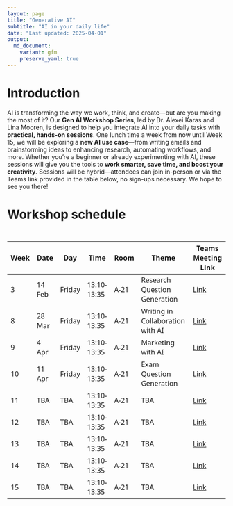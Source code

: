 ```yaml
---
layout: page
title: "Generative AI"
subtitle: "AI in your daily life"
date: "Last updated: 2025-04-01"
output:
  md_document:
    variant: gfm
    preserve_yaml: true
---
```


# Introduction

AI is transforming the way we work, think, and create—but are you making
the most of it? Our **Gen AI Workshop Series**, led by Dr. Alexei Karas
and Lina Mooren, is designed to help you integrate AI into your daily
tasks with **practical, hands-on sessions**. One lunch time a week from
now until Week 15, we will be exploring a **new AI use case**—from
writing emails and brainstorming ideas to enhancing research, automating
workflows, and more. Whether you’re a beginner or already experimenting
with AI, these sessions will give you the tools to **work smarter, save
time, and boost your creativity**. Sessions will be hybrid—attendees can
join in-person or via the Teams link provided in the table below, no
sign-ups necessary. We hope to see you there!

# Workshop schedule

<div id="blkzzhvvxy" style="padding-left:0px;padding-right:0px;padding-top:10px;padding-bottom:10px;overflow-x:auto;overflow-y:auto;width:auto;height:auto;">
<style>#blkzzhvvxy table {
  font-family: system-ui, 'Segoe UI', Roboto, Helvetica, Arial, sans-serif, 'Apple Color Emoji', 'Segoe UI Emoji', 'Segoe UI Symbol', 'Noto Color Emoji';
  -webkit-font-smoothing: antialiased;
  -moz-osx-font-smoothing: grayscale;
}
&#10;#blkzzhvvxy thead, #blkzzhvvxy tbody, #blkzzhvvxy tfoot, #blkzzhvvxy tr, #blkzzhvvxy td, #blkzzhvvxy th {
  border-style: none;
}
&#10;#blkzzhvvxy p {
  margin: 0;
  padding: 0;
}
&#10;#blkzzhvvxy .gt_table {
  display: table;
  border-collapse: collapse;
  line-height: normal;
  margin-left: auto;
  margin-right: auto;
  color: #333333;
  font-size: 16px;
  font-weight: normal;
  font-style: normal;
  background-color: #FFFFFF;
  width: auto;
  border-top-style: solid;
  border-top-width: 2px;
  border-top-color: #A8A8A8;
  border-right-style: none;
  border-right-width: 2px;
  border-right-color: #D3D3D3;
  border-bottom-style: solid;
  border-bottom-width: 2px;
  border-bottom-color: #A8A8A8;
  border-left-style: none;
  border-left-width: 2px;
  border-left-color: #D3D3D3;
}
&#10;#blkzzhvvxy .gt_caption {
  padding-top: 4px;
  padding-bottom: 4px;
}
&#10;#blkzzhvvxy .gt_title {
  color: #333333;
  font-size: 125%;
  font-weight: initial;
  padding-top: 4px;
  padding-bottom: 4px;
  padding-left: 5px;
  padding-right: 5px;
  border-bottom-color: #FFFFFF;
  border-bottom-width: 0;
}
&#10;#blkzzhvvxy .gt_subtitle {
  color: #333333;
  font-size: 85%;
  font-weight: initial;
  padding-top: 3px;
  padding-bottom: 5px;
  padding-left: 5px;
  padding-right: 5px;
  border-top-color: #FFFFFF;
  border-top-width: 0;
}
&#10;#blkzzhvvxy .gt_heading {
  background-color: #FFFFFF;
  text-align: center;
  border-bottom-color: #FFFFFF;
  border-left-style: none;
  border-left-width: 1px;
  border-left-color: #D3D3D3;
  border-right-style: none;
  border-right-width: 1px;
  border-right-color: #D3D3D3;
}
&#10;#blkzzhvvxy .gt_bottom_border {
  border-bottom-style: solid;
  border-bottom-width: 2px;
  border-bottom-color: #D3D3D3;
}
&#10;#blkzzhvvxy .gt_col_headings {
  border-top-style: solid;
  border-top-width: 2px;
  border-top-color: #D3D3D3;
  border-bottom-style: solid;
  border-bottom-width: 2px;
  border-bottom-color: #D3D3D3;
  border-left-style: none;
  border-left-width: 1px;
  border-left-color: #D3D3D3;
  border-right-style: none;
  border-right-width: 1px;
  border-right-color: #D3D3D3;
}
&#10;#blkzzhvvxy .gt_col_heading {
  color: #333333;
  background-color: #FFFFFF;
  font-size: 100%;
  font-weight: normal;
  text-transform: inherit;
  border-left-style: none;
  border-left-width: 1px;
  border-left-color: #D3D3D3;
  border-right-style: none;
  border-right-width: 1px;
  border-right-color: #D3D3D3;
  vertical-align: bottom;
  padding-top: 5px;
  padding-bottom: 6px;
  padding-left: 5px;
  padding-right: 5px;
  overflow-x: hidden;
}
&#10;#blkzzhvvxy .gt_column_spanner_outer {
  color: #333333;
  background-color: #FFFFFF;
  font-size: 100%;
  font-weight: normal;
  text-transform: inherit;
  padding-top: 0;
  padding-bottom: 0;
  padding-left: 4px;
  padding-right: 4px;
}
&#10;#blkzzhvvxy .gt_column_spanner_outer:first-child {
  padding-left: 0;
}
&#10;#blkzzhvvxy .gt_column_spanner_outer:last-child {
  padding-right: 0;
}
&#10;#blkzzhvvxy .gt_column_spanner {
  border-bottom-style: solid;
  border-bottom-width: 2px;
  border-bottom-color: #D3D3D3;
  vertical-align: bottom;
  padding-top: 5px;
  padding-bottom: 5px;
  overflow-x: hidden;
  display: inline-block;
  width: 100%;
}
&#10;#blkzzhvvxy .gt_spanner_row {
  border-bottom-style: hidden;
}
&#10;#blkzzhvvxy .gt_group_heading {
  padding-top: 8px;
  padding-bottom: 8px;
  padding-left: 5px;
  padding-right: 5px;
  color: #333333;
  background-color: #FFFFFF;
  font-size: 100%;
  font-weight: initial;
  text-transform: inherit;
  border-top-style: solid;
  border-top-width: 2px;
  border-top-color: #D3D3D3;
  border-bottom-style: solid;
  border-bottom-width: 2px;
  border-bottom-color: #D3D3D3;
  border-left-style: none;
  border-left-width: 1px;
  border-left-color: #D3D3D3;
  border-right-style: none;
  border-right-width: 1px;
  border-right-color: #D3D3D3;
  vertical-align: middle;
  text-align: left;
}
&#10;#blkzzhvvxy .gt_empty_group_heading {
  padding: 0.5px;
  color: #333333;
  background-color: #FFFFFF;
  font-size: 100%;
  font-weight: initial;
  border-top-style: solid;
  border-top-width: 2px;
  border-top-color: #D3D3D3;
  border-bottom-style: solid;
  border-bottom-width: 2px;
  border-bottom-color: #D3D3D3;
  vertical-align: middle;
}
&#10;#blkzzhvvxy .gt_from_md > :first-child {
  margin-top: 0;
}
&#10;#blkzzhvvxy .gt_from_md > :last-child {
  margin-bottom: 0;
}
&#10;#blkzzhvvxy .gt_row {
  padding-top: 8px;
  padding-bottom: 8px;
  padding-left: 5px;
  padding-right: 5px;
  margin: 10px;
  border-top-style: solid;
  border-top-width: 1px;
  border-top-color: #D3D3D3;
  border-left-style: none;
  border-left-width: 1px;
  border-left-color: #D3D3D3;
  border-right-style: none;
  border-right-width: 1px;
  border-right-color: #D3D3D3;
  vertical-align: middle;
  overflow-x: hidden;
}
&#10;#blkzzhvvxy .gt_stub {
  color: #333333;
  background-color: #FFFFFF;
  font-size: 100%;
  font-weight: initial;
  text-transform: inherit;
  border-right-style: solid;
  border-right-width: 2px;
  border-right-color: #D3D3D3;
  padding-left: 5px;
  padding-right: 5px;
}
&#10;#blkzzhvvxy .gt_stub_row_group {
  color: #333333;
  background-color: #FFFFFF;
  font-size: 100%;
  font-weight: initial;
  text-transform: inherit;
  border-right-style: solid;
  border-right-width: 2px;
  border-right-color: #D3D3D3;
  padding-left: 5px;
  padding-right: 5px;
  vertical-align: top;
}
&#10;#blkzzhvvxy .gt_row_group_first td {
  border-top-width: 2px;
}
&#10;#blkzzhvvxy .gt_row_group_first th {
  border-top-width: 2px;
}
&#10;#blkzzhvvxy .gt_summary_row {
  color: #333333;
  background-color: #FFFFFF;
  text-transform: inherit;
  padding-top: 8px;
  padding-bottom: 8px;
  padding-left: 5px;
  padding-right: 5px;
}
&#10;#blkzzhvvxy .gt_first_summary_row {
  border-top-style: solid;
  border-top-color: #D3D3D3;
}
&#10;#blkzzhvvxy .gt_first_summary_row.thick {
  border-top-width: 2px;
}
&#10;#blkzzhvvxy .gt_last_summary_row {
  padding-top: 8px;
  padding-bottom: 8px;
  padding-left: 5px;
  padding-right: 5px;
  border-bottom-style: solid;
  border-bottom-width: 2px;
  border-bottom-color: #D3D3D3;
}
&#10;#blkzzhvvxy .gt_grand_summary_row {
  color: #333333;
  background-color: #FFFFFF;
  text-transform: inherit;
  padding-top: 8px;
  padding-bottom: 8px;
  padding-left: 5px;
  padding-right: 5px;
}
&#10;#blkzzhvvxy .gt_first_grand_summary_row {
  padding-top: 8px;
  padding-bottom: 8px;
  padding-left: 5px;
  padding-right: 5px;
  border-top-style: double;
  border-top-width: 6px;
  border-top-color: #D3D3D3;
}
&#10;#blkzzhvvxy .gt_last_grand_summary_row_top {
  padding-top: 8px;
  padding-bottom: 8px;
  padding-left: 5px;
  padding-right: 5px;
  border-bottom-style: double;
  border-bottom-width: 6px;
  border-bottom-color: #D3D3D3;
}
&#10;#blkzzhvvxy .gt_striped {
  background-color: rgba(128, 128, 128, 0.05);
}
&#10;#blkzzhvvxy .gt_table_body {
  border-top-style: solid;
  border-top-width: 2px;
  border-top-color: #D3D3D3;
  border-bottom-style: solid;
  border-bottom-width: 2px;
  border-bottom-color: #D3D3D3;
}
&#10;#blkzzhvvxy .gt_footnotes {
  color: #333333;
  background-color: #FFFFFF;
  border-bottom-style: none;
  border-bottom-width: 2px;
  border-bottom-color: #D3D3D3;
  border-left-style: none;
  border-left-width: 2px;
  border-left-color: #D3D3D3;
  border-right-style: none;
  border-right-width: 2px;
  border-right-color: #D3D3D3;
}
&#10;#blkzzhvvxy .gt_footnote {
  margin: 0px;
  font-size: 90%;
  padding-top: 4px;
  padding-bottom: 4px;
  padding-left: 5px;
  padding-right: 5px;
}
&#10;#blkzzhvvxy .gt_sourcenotes {
  color: #333333;
  background-color: #FFFFFF;
  border-bottom-style: none;
  border-bottom-width: 2px;
  border-bottom-color: #D3D3D3;
  border-left-style: none;
  border-left-width: 2px;
  border-left-color: #D3D3D3;
  border-right-style: none;
  border-right-width: 2px;
  border-right-color: #D3D3D3;
}
&#10;#blkzzhvvxy .gt_sourcenote {
  font-size: 90%;
  padding-top: 4px;
  padding-bottom: 4px;
  padding-left: 5px;
  padding-right: 5px;
}
&#10;#blkzzhvvxy .gt_left {
  text-align: left;
}
&#10;#blkzzhvvxy .gt_center {
  text-align: center;
}
&#10;#blkzzhvvxy .gt_right {
  text-align: right;
  font-variant-numeric: tabular-nums;
}
&#10;#blkzzhvvxy .gt_font_normal {
  font-weight: normal;
}
&#10;#blkzzhvvxy .gt_font_bold {
  font-weight: bold;
}
&#10;#blkzzhvvxy .gt_font_italic {
  font-style: italic;
}
&#10;#blkzzhvvxy .gt_super {
  font-size: 65%;
}
&#10;#blkzzhvvxy .gt_footnote_marks {
  font-size: 75%;
  vertical-align: 0.4em;
  position: initial;
}
&#10;#blkzzhvvxy .gt_asterisk {
  font-size: 100%;
  vertical-align: 0;
}
&#10;#blkzzhvvxy .gt_indent_1 {
  text-indent: 5px;
}
&#10;#blkzzhvvxy .gt_indent_2 {
  text-indent: 10px;
}
&#10;#blkzzhvvxy .gt_indent_3 {
  text-indent: 15px;
}
&#10;#blkzzhvvxy .gt_indent_4 {
  text-indent: 20px;
}
&#10;#blkzzhvvxy .gt_indent_5 {
  text-indent: 25px;
}
&#10;#blkzzhvvxy .katex-display {
  display: inline-flex !important;
  margin-bottom: 0.75em !important;
}
&#10;#blkzzhvvxy div.Reactable > div.rt-table > div.rt-thead > div.rt-tr.rt-tr-group-header > div.rt-th-group:after {
  height: 0px !important;
}
</style>
<table class="gt_table" data-quarto-disable-processing="false" data-quarto-bootstrap="false">
  <thead>
    <tr class="gt_col_headings">
      <th class="gt_col_heading gt_columns_bottom_border gt_right" rowspan="1" colspan="1" scope="col" id="Week">Week</th>
      <th class="gt_col_heading gt_columns_bottom_border gt_left" rowspan="1" colspan="1" scope="col" id="Date">Date</th>
      <th class="gt_col_heading gt_columns_bottom_border gt_left" rowspan="1" colspan="1" scope="col" id="Day">Day</th>
      <th class="gt_col_heading gt_columns_bottom_border gt_right" rowspan="1" colspan="1" scope="col" id="Time">Time</th>
      <th class="gt_col_heading gt_columns_bottom_border gt_left" rowspan="1" colspan="1" scope="col" id="Room">Room</th>
      <th class="gt_col_heading gt_columns_bottom_border gt_left" rowspan="1" colspan="1" scope="col" id="Theme">Theme</th>
      <th class="gt_col_heading gt_columns_bottom_border gt_center" rowspan="1" colspan="1" scope="col" id="Teams-Meeting-Link">Teams Meeting Link</th>
    </tr>
  </thead>
  <tbody class="gt_table_body">
    <tr><td headers="Week" class="gt_row gt_right">3</td>
<td headers="Date" class="gt_row gt_left">14 Feb</td>
<td headers="Day" class="gt_row gt_left">Friday</td>
<td headers="Time" class="gt_row gt_right">13:10-13:35</td>
<td headers="Room" class="gt_row gt_left">A-21</td>
<td headers="Theme" class="gt_row gt_left">Research Question Generation</td>
<td headers="Teams Meeting Link" class="gt_row gt_center"><a href="https://teams.microsoft.com/l/meetup-join/19%3ameeting_Y2FkM2FmOWEtNzAwOS00MWFkLWI3YjEtODY0MTc5NzNjYTNl%40thread.v2/0?context=%7b%22Tid%22%3a%2263817156-fe48-40a1-8277-19db53d4dc59%22%2c%22Oid%22%3a%22990a9d0c-2360-44a5-a12a-7400af696e17%22%7d">Link</a></td></tr>
    <tr><td headers="Week" class="gt_row gt_right">8</td>
<td headers="Date" class="gt_row gt_left">28 Mar</td>
<td headers="Day" class="gt_row gt_left">Friday</td>
<td headers="Time" class="gt_row gt_right">13:10-13:35</td>
<td headers="Room" class="gt_row gt_left">A-21</td>
<td headers="Theme" class="gt_row gt_left">Writing in Collaboration with AI</td>
<td headers="Teams Meeting Link" class="gt_row gt_center"><a href="https://teams.microsoft.com/l/meetup-join/19%3ameeting_ZjExNWYyMjUtYmU3OS00NjZmLWIwNTYtZmVjMDk4ODM5NDJh%40thread.v2/0?context=%7b%22Tid%22%3a%2263817156-fe48-40a1-8277-19db53d4dc59%22%2c%22Oid%22%3a%22990a9d0c-2360-44a5-a12a-7400af696e17%22%7d">Link</a></td></tr>
    <tr><td headers="Week" class="gt_row gt_right">9</td>
<td headers="Date" class="gt_row gt_left">4 Apr</td>
<td headers="Day" class="gt_row gt_left">Friday</td>
<td headers="Time" class="gt_row gt_right">13:10-13:35</td>
<td headers="Room" class="gt_row gt_left">A-21</td>
<td headers="Theme" class="gt_row gt_left">Marketing with AI</td>
<td headers="Teams Meeting Link" class="gt_row gt_center"><a href="https://teams.microsoft.com/l/meetup-join/19%3ameeting_ZGExYTEyNDEtOTdlOS00NDdhLWE2ZDQtNjEyODdhNDZiNTg3%40thread.v2/0?context=%7b%22Tid%22%3a%2263817156-fe48-40a1-8277-19db53d4dc59%22%2c%22Oid%22%3a%22990a9d0c-2360-44a5-a12a-7400af696e17%22%7d">Link</a></td></tr>
    <tr><td headers="Week" class="gt_row gt_right">10</td>
<td headers="Date" class="gt_row gt_left">11 Apr</td>
<td headers="Day" class="gt_row gt_left">Friday</td>
<td headers="Time" class="gt_row gt_right">13:10-13:35</td>
<td headers="Room" class="gt_row gt_left">A-21</td>
<td headers="Theme" class="gt_row gt_left">Exam Question Generation</td>
<td headers="Teams Meeting Link" class="gt_row gt_center"><a href="https://teams.microsoft.com/l/meetup-join/19%3ameeting_MTMxODBlNmItMjVkOS00Yzg2LTg4MzMtNWFjMTE2Yzc3ZDAy%40thread.v2/0?context=%7b%22Tid%22%3a%2263817156-fe48-40a1-8277-19db53d4dc59%22%2c%22Oid%22%3a%22990a9d0c-2360-44a5-a12a-7400af696e17%22%7d">Link</a></td></tr>
    <tr><td headers="Week" class="gt_row gt_right">11</td>
<td headers="Date" class="gt_row gt_left">TBA</td>
<td headers="Day" class="gt_row gt_left">TBA</td>
<td headers="Time" class="gt_row gt_right">13:10-13:35</td>
<td headers="Room" class="gt_row gt_left">A-21</td>
<td headers="Theme" class="gt_row gt_left">TBA</td>
<td headers="Teams Meeting Link" class="gt_row gt_center"><a href="">Link</a></td></tr>
    <tr><td headers="Week" class="gt_row gt_right">12</td>
<td headers="Date" class="gt_row gt_left">TBA</td>
<td headers="Day" class="gt_row gt_left">TBA</td>
<td headers="Time" class="gt_row gt_right">13:10-13:35</td>
<td headers="Room" class="gt_row gt_left">A-21</td>
<td headers="Theme" class="gt_row gt_left">TBA</td>
<td headers="Teams Meeting Link" class="gt_row gt_center"><a href="">Link</a></td></tr>
    <tr><td headers="Week" class="gt_row gt_right">13</td>
<td headers="Date" class="gt_row gt_left">TBA</td>
<td headers="Day" class="gt_row gt_left">TBA</td>
<td headers="Time" class="gt_row gt_right">13:10-13:35</td>
<td headers="Room" class="gt_row gt_left">A-21</td>
<td headers="Theme" class="gt_row gt_left">TBA</td>
<td headers="Teams Meeting Link" class="gt_row gt_center"><a href="">Link</a></td></tr>
    <tr><td headers="Week" class="gt_row gt_right">14</td>
<td headers="Date" class="gt_row gt_left">TBA</td>
<td headers="Day" class="gt_row gt_left">TBA</td>
<td headers="Time" class="gt_row gt_right">13:10-13:35</td>
<td headers="Room" class="gt_row gt_left">A-21</td>
<td headers="Theme" class="gt_row gt_left">TBA</td>
<td headers="Teams Meeting Link" class="gt_row gt_center"><a href="">Link</a></td></tr>
    <tr><td headers="Week" class="gt_row gt_right">15</td>
<td headers="Date" class="gt_row gt_left">TBA</td>
<td headers="Day" class="gt_row gt_left">TBA</td>
<td headers="Time" class="gt_row gt_right">13:10-13:35</td>
<td headers="Room" class="gt_row gt_left">A-21</td>
<td headers="Theme" class="gt_row gt_left">TBA</td>
<td headers="Teams Meeting Link" class="gt_row gt_center"><a href="">Link</a></td></tr>
  </tbody>
  &#10;  
</table>
</div>
